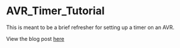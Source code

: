 AVR_Timer_Tutorial
==================

This is meant to be a brief refresher for setting up a timer on an AVR.

View the blog post [here](https://afeinland.github.io/blog/post/2014/12/10/avr-timer-quick-reference.html "Blog post")
